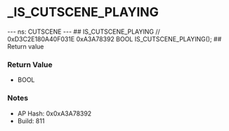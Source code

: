 # _IS_CUTSCENE_PLAYING

--- ns: CUTSCENE --- ## IS_CUTSCENE_PLAYING  // 0xD3C2E180A40F031E 0xA3A78392 BOOL IS_CUTSCENE_PLAYING();   ## Return value

### Return Value
* BOOL

### Notes
* AP Hash: 0x0xA3A78392
* Build: 811

